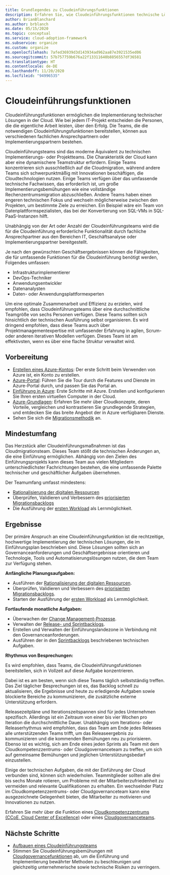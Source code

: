 ```yaml
---
title: Grundlegendes zu Cloudeinführungsfunktionen
description: Erfahren Sie, wie Cloudeinführungsfunktionen technische Lösungen ermöglichen, sodass Sie Ihre Teams entsprechend besetzen können.
author: BrianBlanchard
ms.author: brblanch
ms.date: 05/15/2020
ms.topic: conceptual
ms.service: cloud-adoption-framework
ms.subservice: organize
ms.custom: organize
ms.openlocfilehash: 7afed36939d3d143934ad962aa87e3921535ed06
ms.sourcegitcommit: 57b757759b676a22f13311640b8856557df36581
ms.translationtype: HT
ms.contentlocale: de-DE
ms.lasthandoff: 11/20/2020
ms.locfileid: "94996535"
---
```

# <a name="cloud-adoption-functions"></a>Cloudeinführungsfunktionen

Cloudeinführungsfunktionen ermöglichen die Implementierung technischer Lösungen in der Cloud. Wie bei jedem IT-Projekt entscheiden die Personen, die die eigentliche Arbeit leisten, über den Erfolg. Die Teams, die die notwendigen Cloudeinführungsfunktionen bereitstellen, können aus verschiedenen fachlichen Ansprechpartnern oder Implementierungspartnern bestehen.

Cloudeinführungsteams sind das moderne Äquivalent zu technischen Implementierungs- oder Projektteams. Die Charakteristik der Cloud kann aber eine dynamischere Teamstruktur erfordern. Einige Teams konzentrieren sich ausschließlich auf die Cloudmigration, während andere Teams sich schwerpunktmäßig mit Innovationen beschäftigen, die Cloudtechnologien nutzen. Einige Teams verfügen über das umfassende technische Fachwissen, das erforderlich ist, um große Implementierungsbemühungen wie eine vollständige Rechenzentrumsmigration abzuschließen. Andere Teams haben einen engeren technischen Fokus und wechseln möglicherweise zwischen den Projekten, um bestimmte Ziele zu erreichen. Ein Beispiel wäre ein Team von Datenplattformspezialisten, das bei der Konvertierung von SQL-VMs in SQL-PaaS-Instanzen hilft.

Unabhängig von der Art oder Anzahl der Cloudeinführungsteams wird die für die Cloudeinführung erforderliche Funktionalität durch fachliche Ansprechpartner aus den Bereichen IT, Geschäftsanalyse oder Implementierungspartner bereitgestellt.

Je nach den gewünschten Geschäftsergebnissen können die Fähigkeiten, die für umfassende Funktionen für die Cloudeinführung benötigt werden, Folgendes umfassen:

- Infrastrukturimplementierer
- DevOps-Techniker
- Anwendungsentwickler
- Datenanalysten
- Daten- oder Anwendungsplattformexperten

Um eine optimale Zusammenarbeit und Effizienz zu erzielen, wird empfohlen, dass Cloudeinführungsteams über eine durchschnittliche Teamgröße von sechs Personen verfügen. Diese Teams sollten sich hinsichtlich der technischen Ausführung selbst organisieren. Es wird dringend empfohlen, dass diese Teams auch über Projektmanagementexpertise mit umfassender Erfahrung in agilen, Scrum- oder anderen iterativen Modellen verfügen. Dieses Team ist am effektivsten, wenn es über eine flache Struktur verwaltet wird.

## <a name="preparation"></a>Vorbereitung

- [Erstellen eines Azure-Kontos](/learn/modules/create-an-azure-account): Der erste Schritt beim Verwenden von Azure ist, ein Konto zu erstellen.
- [Azure-Portal](/learn/modules/tour-azure-portal): Führen Sie die Tour durch die Features und Dienste im Azure-Portal durch, und passen Sie das Portal an.
- [Einführung in Azure](/learn/modules/welcome-to-azure): Erste Schritte mit Azure. Erstellen und konfigurieren Sie Ihren ersten virtuellen Computer in der Cloud.
- [Azure-Grundlagen](/learn/paths/azure-for-the-data-engineer): Erfahren Sie mehr über Cloudkonzepte, deren Vorteile, vergleichen und kontrastieren Sie grundlegende Strategien, und entdecken Sie das breite Angebot der in Azure verfügbaren Dienste.
- Sehen Sie sich die [Migrationsmethodik](../migrate/index.md) an.

## <a name="minimum-scope"></a>Mindestumfang

Das Herzstück aller Cloudeinführungsmaßnahmen ist das Cloudmigrationsteam. Dieses Team stößt die technischen Änderungen an, die eine Einführung ermöglichen. Abhängig von den Zielen des Einführungsprojekts kann dieses Team aus vielen Mitgliedern unterschiedlichster Fachrichtungen bestehen, die eine umfassende Palette technischer und geschäftlicher Aufgaben übernehmen.

Der Teamumfang umfasst mindestens:

- [Rationalisierung der digitalen Ressourcen](../digital-estate/index.md)
- Überprüfen, Validieren und Verbessern des [priorisierten Migrationsbacklogs](../migrate/migration-considerations/assess/release-iteration-backlog.md)
- Die Ausführung der [ersten Workload](../digital-estate/rationalize.md#select-the-first-workload) als Lernmöglichkeit.

## <a name="deliverable"></a>Ergebnisse

Der primäre Anspruch an eine Cloudeinführungsfunktion ist die rechtzeitige, hochwertige Implementierung der technischen Lösungen, die im Einführungsplan beschrieben sind. Diese Lösungen sollten sich an Governanceanforderungen und Geschäftsergebnisse orientieren und Technologie, Tools und Automatisierungslösungen nutzen, die dem Team zur Verfügung stehen.

**Anfängliche Planungsaufgaben:**

- Ausführen der [Rationalisierung der digitalen Ressourcen](../digital-estate/index.md).
- Überprüfen, Validieren und Verbessern des [priorisierten Migrationsbacklogs](../migrate/migration-considerations/assess/release-iteration-backlog.md).
- Starten der Ausführung der [ersten Workload](../digital-estate/rationalize.md#select-the-first-workload) als Lernmöglichkeit.

**Fortlaufende monatliche Aufgaben:**

- Überwachen der [Change Management-Prozesse](../migrate/migration-considerations/prerequisites/technical-complexity.md).
- Verwalten der [Release- und Sprintbacklogs](../migrate/migration-considerations/assess/release-iteration-backlog.md).
- Erstellen und Verwalten der Einführungslandezone in Verbindung mit den Governanceanforderungen.
- Ausführen der in den [Sprintbacklogs](../migrate/migration-considerations/assess/release-iteration-backlog.md) beschriebenen technischen Aufgaben.

**Rhythmus von Besprechungen:**

Es wird empfohlen, dass Teams, die Cloudeinführungsfunktionen bereitstellen, sich in Vollzeit auf diese Aufgabe konzentrieren.

Dabei ist es am besten, wenn sich diese Teams täglich selbstständig treffen. Das Ziel täglicher Besprechungen ist es, das Backlog schnell zu aktualisieren, die Ergebnisse und heute zu erledigende Aufgaben sowie blockierte Bereiche zu kommunizieren, die zusätzliche externe Unterstützung erfordern.

Releasezeitpläne und Iterationszeitspannen sind für jedes Unternehmen spezifisch. Allerdings ist ein Zeitraum von einer bis vier Wochen pro Iteration die durchschnittliche Dauer. Unabhängig vom Iterations- oder Releaserhythmus wird empfohlen, dass das Team am Ende jedes Releases alle unterstützenden Teams trifft, um das Releaseergebnis zu kommunizieren und die kommenden Bemühungen neu zu priorisieren. Ebenso ist es wichtig, sich am Ende eines jeden Sprints als Team mit dem Cloudkompetenzzentrums- oder Cloudgovernanceteam zu treffen, um sich auf gemeinsame Bemühungen und jeglichen Unterstützungsbedarf einzustellen.

Einige der technischen Aufgaben, die mit der Einführung der Cloud verbunden sind, können sich wiederholen. Teammitglieder sollten alle drei bis sechs Monate rotieren, um Probleme mit der Mitarbeiterzufriedenheit zu vermeiden und relevante Qualifikationen zu erhalten. Ein wechselnder Platz im Cloudkompetenzzentrums- oder Cloudgovernanceteam kann eine ausgezeichnete Gelegenheit bieten, die Mitarbeiter zu motivieren und Innovationen zu nutzen.

Erfahren Sie mehr über die Funktion eines [Cloudkompetenzzentrums (CCoE, Cloud Center of Excellence)](./cloud-center-of-excellence.md) oder eines [Cloudgovernanceteams](./cloud-governance.md).

## <a name="next-steps"></a>Nächste Schritte

- [Aufbauen eines Cloudeinführungsteams](../get-started/team/cloud-adoption.md)
- Stimmen Sie Cloudeinführungsbemühungen mit [Cloudgovernancefunktionen](./cloud-governance.md) ab, um die Einführung und Implementierung bewährter Methoden zu beschleunigen und gleichzeitig unternehmerische sowie technische Risiken zu verringern.
